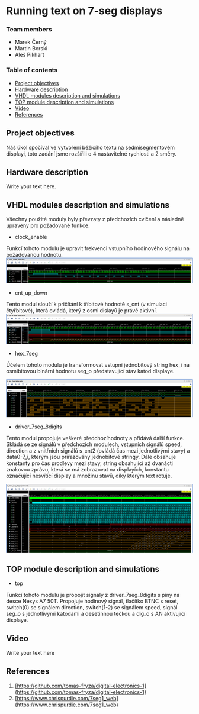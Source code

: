 # Running text on 7-seg displays

### Team members

* Marek Černý
* Martin Borski
* Aleš Pikhart

### Table of contents

* [Project objectives](#objectives)
* [Hardware description](#hardware)
* [VHDL modules description and simulations](#modules)
* [TOP module description and simulations](#top)
* [Video](#video)
* [References](#references)

<a name="objectives"></a>

## Project objectives

Náš úkol spočíval ve vytvoření běžícího textu na sedmisegmentovém displayi, toto zadání jsme rozšířili o 4 nastavitelné rychlosti a 2 směry.


<a name="hardware"></a>

## Hardware description

Write your text here.

<a name="modules"></a>

## VHDL modules description and simulations
Všechny použité moduly byly převzaty z předchozích cvičení a následně upraveny pro požadované funkce.

* clock_enable

Funkcí tohoto modulu je upravit frekvenci vstupního hodinového signálu na požadovanou hodnotu. 
![clock](images/waveforms_clock.png)

* cnt_up_down

Tento modul slouží k pričítání k tříbitové hodnotě s_cnt (v simulaci čtyřbitové), která ovládá, který z osmi dislayů je právě aktivní. 
![counter](images/waveforms_cnt.png)

* hex_7seg

Účelem tohoto modulu je transformovat vstupní jednobitový string hex_i na osmibitovou binární hodnotu seg_o představující stav katod displaye.

![hex7seg](images/waveforms_hex7seg.png)


* driver_7seg_8digits

Tento modul propojuje veškeré předchozíhodnoty a přidává další funkce. Skládá se ze signálů v předchozích modulech, vstupních signálů speed, direction a z vnitřních signálů s_cnt2 (ovládá čas mezi jednotlivými stavy) a data0-7_i, kterým jsou přiřazovány jednobitové stringy. Dále obsahuje konstanty pro čas prodlevy mezi stavy, string obsahující až  dvanácti znakovou zprávu, která se má zobrazovat na displayích, konstantu označující nesvítící display a množinu stavů, díky kterým text rotuje. 

![driver](images/waveforms_driver.png)

<a name="top"></a>

## TOP module description and simulations

* top

Funkcí tohoto modulu je propojit signály z driver_7seg_8digits s piny na desce Nexys A7 50T. Propojuje hodinový signál, tlačítko BTNC s reset, switch(0) se signálem direction, switch(1-2) se signálem speed, signál seg_o s jednotlivými katodami a desetinnou tečkou a dig_o s AN aktivující displaye.

<a name="video"></a>

## Video

Write your text here

<a name="references"></a>

## References

1. [https://github.com/tomas-fryza/digital-electronics-1](https://github.com/tomas-fryza/digital-electronics-1)
2. [https://www.chrispurdie.com/7seg1_web](https://www.chrispurdie.com/7seg1_web)
